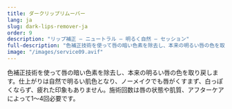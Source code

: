 ```yaml
---
title: ダークリップリムーバー
lang: ja
slug: dark-lips-remover-ja
order: 9
description: "リップ補正 – ニュートラル – 明るく自然 – セッション"
full-description: "色補正技術を使って唇の暗い色素を除去し、本来の明るい唇の色を取り戻します。仕上がりは自然で明るい肌色となり、ノーメイクでも唇がくすまず、白っぽくならず、疲れた印象もありません。施術回数は唇の状態や肌質、アフターケアによって1～4回必要です。"
image: "/images/service09.avif"
---
```


色補正技術を使って唇の暗い色素を除去し、本来の明るい唇の色を取り戻します。仕上がりは自然で明るい肌色となり、ノーメイクでも唇がくすまず、白っぽくならず、疲れた印象もありません。施術回数は唇の状態や肌質、アフターケアによって1～4回必要です。
